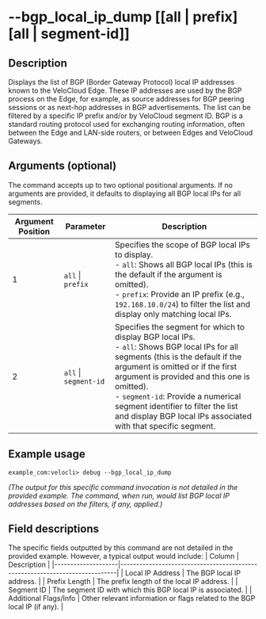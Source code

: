 # --bgp_local_ip_dump [[all | prefix] [all | segment-id]]

## Description
Displays the list of BGP (Border Gateway Protocol) local IP addresses known to the VeloCloud Edge. These IP addresses are used by the BGP process on the Edge, for example, as source addresses for BGP peering sessions or as next-hop addresses in BGP advertisements. The list can be filtered by a specific IP prefix and/or by VeloCloud segment ID. BGP is a standard routing protocol used for exchanging routing information, often between the Edge and LAN-side routers, or between Edges and VeloCloud Gateways.

## Arguments (optional)
The command accepts up to two optional positional arguments. If no arguments are provided, it defaults to displaying all BGP local IPs for all segments.

| Argument Position | Parameter        | Description                                                                                                                                                              |
|-------------------|------------------|--------------------------------------------------------------------------------------------------------------------------------------------------------------------------|
| 1                 | `all` \| `prefix`  | Specifies the scope of BGP local IPs to display. <br> - `all`: Shows all BGP local IPs (this is the default if the argument is omitted). <br> - `prefix`: Provide an IP prefix (e.g., `192.168.10.0/24`) to filter the list and display only matching local IPs. |
| 2                 | `all` \| `segment-id` | Specifies the segment for which to display BGP local IPs. <br> - `all`: Shows BGP local IPs for all segments (this is the default if the argument is omitted or if the first argument is provided and this one is omitted). <br> - `segment-id`: Provide a numerical segment identifier to filter the list and display BGP local IPs associated with that specific segment. |

## Example usage
```
example_com:velocli> debug --bgp_local_ip_dump
```
*(The output for this specific command invocation is not detailed in the provided example. The command, when run, would list BGP local IP addresses based on the filters, if any, applied.)*

## Field descriptions
The specific fields outputted by this command are not detailed in the provided example. However, a typical output would include:
| Column             | Description                                                                 |
|--------------------|-----------------------------------------------------------------------------|
| Local IP Address   | The BGP local IP address.                                                   |
| Prefix Length      | The prefix length of the local IP address.                                  |
| Segment ID         | The segment ID with which this BGP local IP is associated.                  |
| Additional Flags/Info | Other relevant information or flags related to the BGP local IP (if any). |

